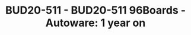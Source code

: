 ---
categories:
- bud20
image:
  featured: 'true'
  path: https://static.linaro.org/connect/bud20/images/BUD20-511.png
session_id: BUD20-511
session_speakers:
- speaker_bio: 'Autonomous systems engineer with experience working in different domains:
    air, underwater and ground based platforms. Past experience involves working at
    Ixion Industry & Aerospace, a highly innovative SME in Spain, Airbus Defence and
    Space, in Stevenage, and most recently at Transport Systems Catapult, based in
    Milton Keynes.'
  speaker_company: Linaro
  speaker_image: http://avatars.sched.co/e/8b/7234976/avatar.jpg.320x320px.jpg?0cd
  speaker_name: Servando German Serrano
  speaker_position: Software Engineer
  speaker_role: attendee, speaker
session_track: 96Boards
tag: session
tags: 96Boards
title: 'BUD20-511 - BUD20-511 96Boards - Autoware: 1 year on'
---
